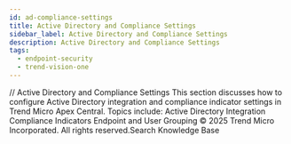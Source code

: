 ```yaml
---
id: ad-compliance-settings
title: Active Directory and Compliance Settings
sidebar_label: Active Directory and Compliance Settings
description: Active Directory and Compliance Settings
tags:
  - endpoint-security
  - trend-vision-one
---
```


/*<![CDATA[*/ $('#title').html($('meta[name=map-description]').attr('content')); /*]]>*/ Active Directory and Compliance Settings This section discusses how to configure Active Directory integration and compliance indicator settings in Trend Micro Apex Central. Topics include: Active Directory Integration Compliance Indicators Endpoint and User Grouping © 2025 Trend Micro Incorporated. All rights reserved.Search Knowledge Base